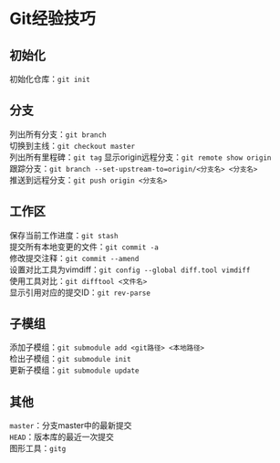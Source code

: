 # Git经验技巧

## 初始化
初始化仓库：`git init`  

## 分支
列出所有分支：`git branch`  
切换到主线：`git checkout master`  
列出所有里程碑：`git tag`
显示origin远程分支：`git remote show origin`  
跟踪分支：`git branch --set-upstream-to=origin/<分支名> <分支名>`  
推送到远程分支：`git push origin <分支名>`  

## 工作区
保存当前工作进度：`git stash`  
提交所有本地变更的文件：`git commit -a`  
修改提交注释：`git commit --amend`  
设置对比工具为vimdiff：`git config --global diff.tool vimdiff`  
使用工具对比：`git difftool <文件名>`  
显示引用对应的提交ID：`git rev-parse`  

## 子模组
添加子模组：`git submodule add <git路径> <本地路径>`  
检出子模组：`git submodule init`  
更新子模组：`git submodule update`  

## 其他
`master`：分支master中的最新提交  
`HEAD`：版本库的最近一次提交  
图形工具：`gitg`  
